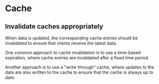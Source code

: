 # Cache

## Invalidate caches appropriately

When data is updated, the corresponding cache entries should be invalidated to ensure that clients receive the latest data. 

One common approach to cache invalidation is to use a time-based expiration, where cache entries are invalidated after a fixed time period. 

Another approach is to use a "write-through" cache, where updates to the data are also written to the cache to ensure that the cache is always up to date.
